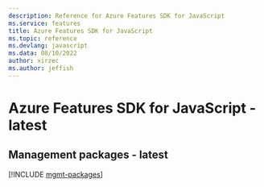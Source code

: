 ```yaml
---
description: Reference for Azure Features SDK for JavaScript
ms.service: features
title: Azure Features SDK for JavaScript
ms.topic: reference
ms.devlang: javascript
ms.data: 08/10/2022
author: xirzec
ms.author: jeffish
---
```

# Azure Features SDK for JavaScript - latest

## Management packages - latest
[!INCLUDE [mgmt-packages](features-mgmt-index.md)]